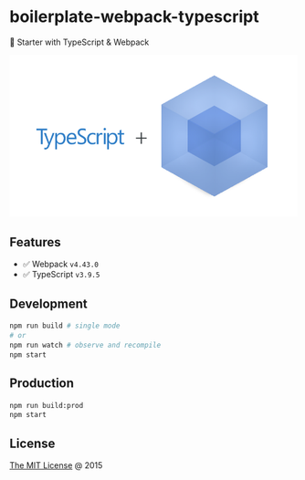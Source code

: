 # boilerplate-webpack-typescript

🍴 Starter with TypeScript & Webpack

![logo](./images/logo.png)

## Features

* :white_check_mark: Webpack `v4.43.0`
* :white_check_mark: TypeScript `v3.9.5`

## Development

```bash
npm run build # single mode
# or
npm run watch # observe and recompile
npm start
```

## Production

```bash
npm run build:prod
npm start
```

## License

[The MIT License](http://piecioshka.mit-license.org) @ 2015
